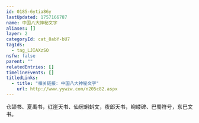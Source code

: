 ```yaml
---
id: 0185-6ytia86y
lastUpdated: 1757166787
name: 中国八大神秘文字
aliases: []
layer: 2
categoryId: cat_8abY-bU7
tagIds:
  - tag_LJIAXzSO
nsfw: false
parent: ""
relatedEntries: []
timelineEvents: []
titledLinks:
  - title: "相关链接: 中国八大神秘文字"
    url: http://www.yywzw.com/n205c82.aspx
---
```


仓颉书、夏禹书，红崖天书、仙居蝌蚪文，夜郎天书，峋嵝碑、巴蜀符号，东巴文书。
